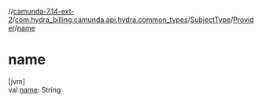 //[camunda-7.14-ext-2](../../../../index.md)/[com.hydra_billing.camunda.api.hydra.common_types](../../index.md)/[SubjectType](../index.md)/[Provider](index.md)/[name](name.md)

# name

[jvm]\
val [name](name.md): String
